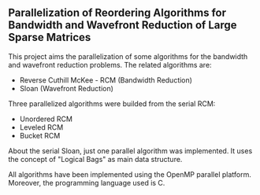 ## Parallelization of Reordering Algorithms for Bandwidth and Wavefront Reduction of Large Sparse Matrices

This project aims the parallelization of some algorithms for the bandwidth and wavefront reduction problems. 
The related algorithms are:
* Reverse Cuthill McKee - RCM (Bandwidth Reduction)
* Sloan (Wavefront Reduction)

Three parallelized algorithms were builded from the serial RCM:
* Unordered RCM
* Leveled RCM
* Bucket RCM

About the serial Sloan, just one parallel algorithm was implemented. It uses the concept of "Logical Bags" as main data structure.

All algorithms have been implemented using the OpenMP parallel platform. Moreover, the programming language used is C.


